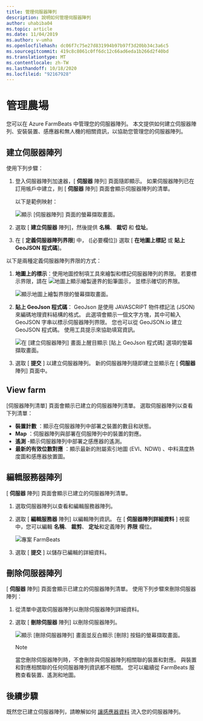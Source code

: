 ```yaml
---
title: 管理伺服器陣列
description: 說明如何管理伺服器陣列
author: uhabiba04
ms.topic: article
ms.date: 11/04/2019
ms.author: v-umha
ms.openlocfilehash: dc06f7c75e27d831994b97b97f3d20bb34c3a6c5
ms.sourcegitcommit: 419c8c8061c0ff6dc12c66ad6eda1b266d2f40bd
ms.translationtype: MT
ms.contentlocale: zh-TW
ms.lasthandoff: 10/18/2020
ms.locfileid: "92167928"
---
```

# <a name="manage-farms"></a>管理農場

您可以在 Azure FarmBeats 中管理您的伺服器陣列。 本文提供如何建立伺服器陣列、安裝裝置、感應器和無人機的相關資訊，以協助您管理您的伺服器陣列。

## <a name="create-farms"></a>建立伺服器陣列

使用下列步驟：

1. 登入伺服器陣列加速器，[ **伺服器** 陣列] 頁面隨即顯示。
    如果伺服器陣列已在訂用帳戶中建立，則 [ **伺服器** 陣列] 頁面會顯示伺服器陣列的清單。

    以下是範例映射：

    ![顯示 [伺服器陣列] 頁面的螢幕擷取畫面。](./media/create-farms-in-azure-farmbeats/create-farm-main-page-1.png)


2. 選取 [ **建立伺服器** 陣列]，然後提供 **名稱**、 **裁切** 和 **位址**。
3. 在 [ **定義伺服器陣列界限**] 中， ([必要欄位]) 選取 [ **在地圖上標記** 或 **貼上 GeoJSON 程式碼**]。

以下是兩種定義伺服器陣列界限的方式：

1. **地圖上的標示**：使用地圖控制項工具來繪製和標記伺服器陣列的界限。 若要標示界限，請在  ![ 地圖上顯示繪製邊界的鉛筆圖示， ](./media/create-farms-in-azure-farmbeats/pencil-icon-1.png) 並標示確切的界限。

    ![顯示地圖上繪製界限的螢幕擷取畫面。](./media/create-farms-in-azure-farmbeats/create-farm-mark-on-map-1.png)

2. **貼上 GeoJson 程式碼**： GeoJson 是使用 JAVASCRIPT 物件標記法 (JSON) 來編碼地理資料結構的格式。 此選項會顯示一個文字方塊，其中可輸入 GeoJSON 字串以標示伺服器陣列界限。 您也可以從 GeoJSON.io 建立 GeoJSON 程式碼。
使用工具提示來協助填寫資訊。

    ![在 [建立伺服器陣列] 畫面上醒目顯示 [貼上 GeoJson 程式碼] 選項的螢幕擷取畫面。](./media/create-farms-in-azure-farmbeats/create-new-farm-1.png)

3.  選取 [ **提交** ] 以建立伺服器陣列。 新的伺服器陣列隨即建立並顯示在 [ **伺服器** 陣列] 頁面中。

## <a name="view-farm"></a>View farm

[伺服器陣列清單] 頁面會顯示已建立的伺服器陣列清單。 選取伺服器陣列以查看下列清單：

 - **裝置計數** ：顯示在伺服器陣列中部署之裝置的數目和狀態。
 - **Map** ：伺服器陣列與部署在伺服陣列中的裝置的對應。
 - **遙測** -顯示伺服器陣列中部署之感應器的遙測。
 - **最新的有效位數對應** ：顯示最新的附屬索引地圖 (EVI、NDWI) 、中料濕度熱度圖和感應器放置圖。

## <a name="edit-farm"></a>編輯服務器陣列

[ **伺服器** 陣列] 頁面會顯示已建立的伺服器陣列清單。

1.  選取伺服器陣列以查看和編輯服務器陣列。
2.  選取 [ **編輯服務器** 陣列] 以編輯陣列資訊。 在 [ **伺服器陣列詳細資料** ] 視窗中，您可以編輯 **名稱**、 **裁剪**、 **定址**和定義陣列 **界限** 欄位。

    ![專案 FarmBeats](./media/create-farms-in-azure-farmbeats/edit-farm-1.png)

3. 選取 [ **提交** ] 以儲存已編輯的詳細資料。

## <a name="delete-farm"></a>刪除伺服器陣列

[ **伺服器** 陣列] 頁面會顯示已建立的伺服器陣列清單。 使用下列步驟來刪除伺服器陣列：

1.  從清單中選取伺服器陣列以刪除伺服器陣列詳細資料。
2.  選取 [ **刪除伺服器** 陣列] 以刪除伺服器陣列。

    ![顯示 [刪除伺服器陣列] 畫面並反白顯示 [刪除] 按鈕的螢幕擷取畫面。](./media/create-farms-in-azure-farmbeats/delete-farm-1.png)

    > [!NOTE]
    > 當您刪除伺服器陣列時，不會刪除與伺服器陣列相關聯的裝置和對應。 與裝置和對應相關聯的任何伺服器陣列資訊都不相關。 您可以繼續從 FarmBeats 服務查看裝置、遙測和地圖。


## <a name="next-steps"></a>後續步驟

既然您已建立伺服器陣列，請瞭解如何 [讓感應器資料](get-sensor-data-from-sensor-partner.md) 流入您的伺服器陣列。
